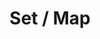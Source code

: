 ---
title: 'Set / Map'
technology: 'JavaScript'
description: 'Introducción a la técnica de compilación dinámica Just in Time.'
pubDate: 'Jul 23 2024'
heroImage: '/JavaScript.jpg'
---